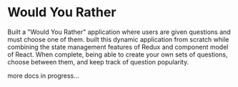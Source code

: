 # Would You Rather 

Built a "Would You Rather" application where users are given questions and must choose one of them. built this dynamic application from scratch while combining the state management features of Redux and component model of React. When complete, being able to create your own sets of questions, choose between them, and keep track of question popularity.


more docs in progress...